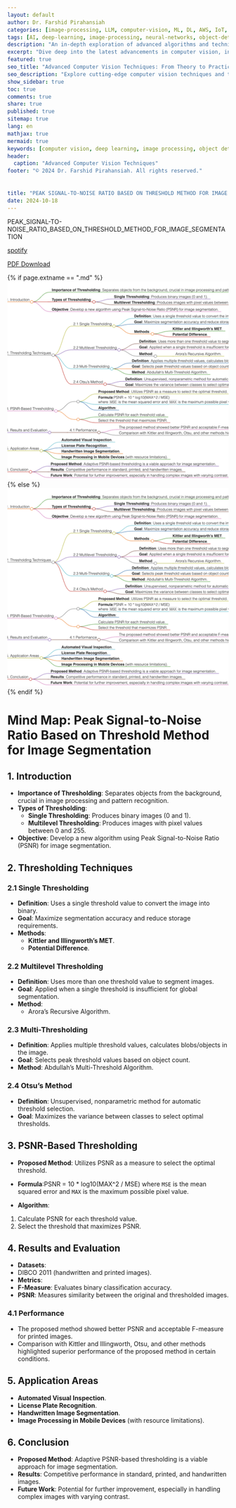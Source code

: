 ```yaml
---
layout: default
author: Dr. Farshid Pirahansiah
categories: [image-processing, LLM, computer-vision, ML, DL, AWS, IoT, Robotics, Adaptive Image Thresholding]
tags: [AI, deep-learning, image-processing, neural-networks, object-detection, ML, DL, AWS, IoT, Robotics, Adaptive Image Thresholding]
description: "An in-depth exploration of advanced algorithms and techniques in computer vision, , ML, DL, AWS, IoT, Robotics, Adaptive Image Thresholding, including real-time processing and AI integration."
excerpt: "Dive deep into the latest advancements in computer vision, including deep learning methodologies,, ML, DL, AWS, IoT, Robotics, Adaptive Image Thresholding,  real-time image processing, and their applications in modern technology."
featured: true
seo_title: "Advanced Computer Vision Techniques: From Theory to Practice, , ML, DL, AWS, IoT, Robotics, Adaptive Image Thresholding"
seo_description: "Explore cutting-edge computer vision techniques and their applications in modern technology, including deep learning and real-time processing., ML, DL, AWS, IoT, Robotics, Adaptive Image Thresholding"
show_sidebar: true
toc: true
comments: true
share: true
published: true
sitemap: true
lang: en
mathjax: true
mermaid: true
keywords: [computer vision, deep learning, image processing, object detection, neural networks, AI, ML, DL, AWS, IoT, Robotics, Adaptive Image Thresholding]
header:
  caption: "Advanced Computer Vision Techniques"
footer: "© 2024 Dr. Farshid Pirahansiah. All rights reserved."


title: "PEAK SIGNAL-TO-NOISE RATIO BASED ON THRESHOLD METHOD FOR IMAGE SEGMENTATION"
date: 2024-10-18
---
```

PEAK_SIGNAL-TO-NOISE_RATIO_BASED_ON_THRESHOLD_METHOD_FOR_IMAGE_SEGMENTATION


[spotify](https://podcasters.spotify.com/pod/show/pirahansiah/episodes/PEAK-SIGNAL-TO-NOISE-RATIO-BASED-ON-THRESHOLD-METHOD-FOR-IMAGE-SEGMENTATION-e2prep9)

[PDF Download](http://www.jatit.org/volumes/Vol57No2/4Vol57No2.pdf  )


{% if page.extname == ".md" %}
  ![PEAK SIGNAL-TO-NOISE RATIO BASED ON THRESHOLD METHOD FOR IMAGE SEGMENTATION](/farshid/portfolio/publications/Resume/Journals/PEAK_SIGNAL-TO-NOISE_RATIO_BASED_ON_THRESHOLD_METHOD_FOR_IMAGE_SEGMENTATION.png)
{% else %}
  <img src="/farshid/portfolio/publications/Resume/Journals/PEAK_SIGNAL-TO-NOISE_RATIO_BASED_ON_THRESHOLD_METHOD_FOR_IMAGE_SEGMENTATION.png" alt="PEAK SIGNAL-TO-NOISE RATIO BASED ON THRESHOLD METHOD FOR IMAGE SEGMENTATION" style="max-width: 100%; height: auto;">
{% endif %}


# Mind Map: Peak Signal-to-Noise Ratio Based on Threshold Method for Image Segmentation

## 1. Introduction
- **Importance of Thresholding**: Separates objects from the background, crucial in image processing and pattern recognition.
- **Types of Thresholding**:
  - **Single Thresholding**: Produces binary images (0 and 1).
  - **Multilevel Thresholding**: Produces images with pixel values between 0 and 255.
- **Objective**: Develop a new algorithm using Peak Signal-to-Noise Ratio (PSNR) for image segmentation.

## 2. Thresholding Techniques
### 2.1 Single Thresholding
- **Definition**: Uses a single threshold value to convert the image into binary.
- **Goal**: Maximize segmentation accuracy and reduce storage requirements.
- **Methods**:
  - **Kittler and Illingworth’s MET**.
  - **Potential Difference**.

### 2.2 Multilevel Thresholding
- **Definition**: Uses more than one threshold value to segment images.
- **Goal**: Applied when a single threshold is insufficient for global segmentation.
- **Method**:
  - Arora’s Recursive Algorithm.

### 2.3 Multi-Thresholding
- **Definition**: Applies multiple threshold values, calculates blobs/objects in the image.
- **Goal**: Selects peak threshold values based on object count.
- **Method**: Abdullah’s Multi-Threshold Algorithm.

### 2.4 Otsu’s Method
- **Definition**: Unsupervised, nonparametric method for automatic threshold selection.
- **Goal**: Maximizes the variance between classes to select optimal thresholds.

## 3. PSNR-Based Thresholding
- **Proposed Method**: Utilizes PSNR as a measure to select the optimal threshold.
- **Formula**:PSNR = 10 * log10(MAX^2 / MSE)
where `MSE` is the mean squared error and `MAX` is the maximum possible pixel value.

- **Algorithm**:
1. Calculate PSNR for each threshold value.
2. Select the threshold that maximizes PSNR.

## 4. Results and Evaluation
- **Datasets**:
- DIBCO 2011 (handwritten and printed images).
- **Metrics**:
- **F-Measure**: Evaluates binary classification accuracy.
- **PSNR**: Measures similarity between the original and thresholded images.

### 4.1 Performance
- The proposed method showed better PSNR and acceptable F-measure for printed images.
- Comparison with Kittler and Illingworth, Otsu, and other methods highlighted superior performance of the proposed method in certain conditions.

## 5. Application Areas
- **Automated Visual Inspection**.
- **License Plate Recognition**.
- **Handwritten Image Segmentation**.
- **Image Processing in Mobile Devices** (with resource limitations).

## 6. Conclusion
- **Proposed Method**: Adaptive PSNR-based thresholding is a viable approach for image segmentation.
- **Results**: Competitive performance in standard, printed, and handwritten images.
- **Future Work**: Potential for further improvement, especially in handling complex images with varying contrast.
